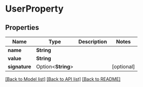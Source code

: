# UserProperty

## Properties

 Name          | Type               | Description | Notes      
---------------|--------------------|-------------|------------
 **name**      | **String**         |             |
 **value**     | **String**         |             |
 **signature** | Option<**String**> |             | [optional] 

[[Back to Model list]](../README.md#documentation-for-models) [[Back to API list]](../README.md#documentation-for-api-endpoints) [[Back to README]](../README.md)


